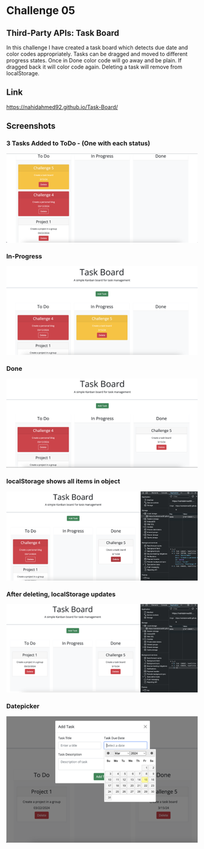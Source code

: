 # Challenge 05

## Third-Party APIs: Task Board

In this challenge I have created a task board which detects due date and color codes appropriately. Tasks can be dragged and moved to different progress states. Once in Done color code will go away and be plain. If dragged back it will color code again. Deleting a task will remove from localStorage.

## Link

https://nahidahmed92.github.io/Task-Board/

## Screenshots

### 3 Tasks Added to ToDo - (One with each status)

![[Screenshot of Github Live Page]](assets/images/main.png)

### In-Progress

![[Screenshot of Github Live Page]](assets/images/in-progress.png)

### Done

![[Screenshot of Github Live Page]](assets/images/done.png)

### localStorage shows all items in object

![[Screenshot of Github Live Page]](assets/images/prior-to-delete.png)

### After deleting, localStorage updates

![[Screenshot of Github Live Page]](assets/images/after-delete.png)

### Datepicker

![[Screenshot of Github Live Page]](assets/images/date-picker.png)
